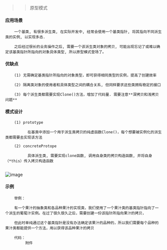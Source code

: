 >> 原型模式

#### 应用场景

```
    一个基类, 有很多派生类, 在实际开发中, 经常会使用一个基类指针, 将其指向不同派生类的实例, 以实现多态.
    
    之后经过很长的业务操作之后, 需要一个该派生类对象的拷贝, 可能出现忘记了或难以确定该基类指针所指向的对象具体类型, 所以原型模式登场了。

```

#### 优缺点

```
    (1) 无需确定基类指针所指向的对象类型，即可获得相同类型的实例，提高了创建效率
    
    (2) 隔离类对象的使用者和具体类型之间的耦合关系, 但同样要求这些类拥有稳定的接口
    
    (3) 每个派生类都需要实现Clone()方法，增加了代码量. 需要注意**深拷贝和浅拷贝问题**

```

#### 模式设计

```
    (1) prototype
      
          在基类中添加一个用于派生类拷贝的纯虚函数Clone()，每个想要被实例化的派生类都需要去实现该方法
    
    (2) concreteProtope
    
          具体派生类, 需要实现clone函数, 调用自身类的拷贝构造函数, 并将自身（*this）传入拷贝构造函数
    
```

![image](https://user-images.githubusercontent.com/42632290/233825616-1b1562ba-8c8b-4b36-a498-fa41671b1390.png)

#### 示例

```
    举例：
    
    有一个果汁的抽象类和各品种果汁的实现类，我们使用了一个果汁类的基类指针指向了一个派生的葡萄汁实例。在过了很久很久之后，需要创建一份该指针所指向果汁的拷贝，
    
    但此时单纯通过这个基类指针是没有办法确定该果汁的品种的，所以我们需要每个品种的果汁类都能提供一个方法，用以获得该品种果汁的拷贝
    
    代码：
         附件
```

